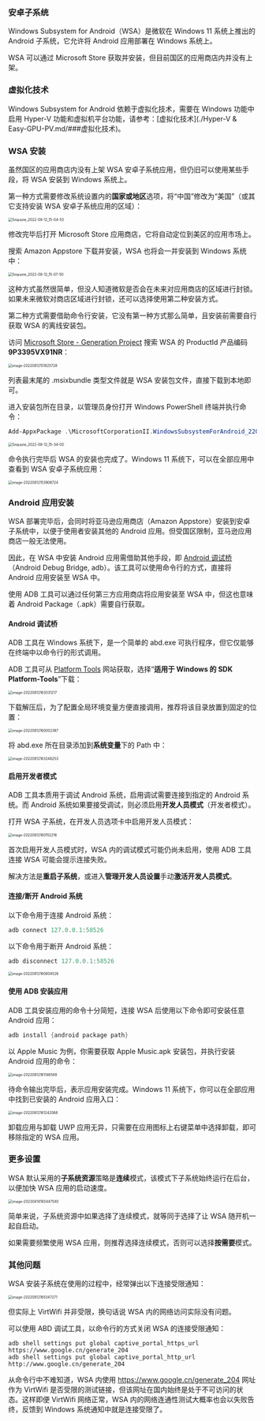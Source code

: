 ### 安卓子系统

Windows Subsystem for Android（WSA）是微软在 Windows 11 系统上推出的 Android 子系统，它允许将 Android 应用部署在 Windows 系统上。

WSA 可以通过 Microsoft Store 获取并安装，但目前国区的应用商店内并没有上架。

### 虚拟化技术

Windows Subsystem for Android 依赖于虚拟化技术，需要在 Windows 功能中启用 Hyper-V 功能和虚拟机平台功能，请参考：[虚拟化技术](./Hyper-V & Easy-GPU-PV.md/###虚拟化技术)。

### WSA 安装

虽然国区的应用商店内没有上架 WSA 安卓子系统应用，但仍旧可以使用某些手段，将 WSA 安装到 Windows 系统上。

第一种方式需要修改系统设置内的**国家或地区**选项，将“中国”修改为“美国”（或其它支持安装 WSA 安卓子系统应用的区域）：

<img src="images/Windows Subsystem.images/Snipaste_2022-08-12_15-04-53.png" alt="Snipaste_2022-08-12_15-04-53" style="zoom: 50%;" />

修改完毕后打开 Microsoft Store 应用商店，它将自动定位到美区的应用市场上。

搜索 Amazon Appstore 下载并安装，WSA 也将会一并安装到 Windows 系统中：

<img src="images/Windows Subsystem.images/Snipaste_2022-08-12_15-07-50.png" alt="Snipaste_2022-08-12_15-07-50" style="zoom: 50%;" />

这种方式虽然很简单，但没人知道微软是否会在未来对应用商店的区域进行封锁。如果未来微软对商店区域进行封锁，还可以选择使用第二种安装方式。

第二种方式需要借助命令行安装，它没有第一种方式那么简单，且安装前需要自行获取 WSA 的离线安装包。

访问 [Microsoft Store - Generation Project](https://store.rg-adguard.net) 搜索 WSA 的 ProductId 产品编码 **9P3395VX91NR**：

<img src="images/Windows Subsystem.images/image-20220812151825728.png" alt="image-20220812151825728" style="zoom: 50%;" />

列表最末尾的 .msixbundle 类型文件就是 WSA 安装包文件，直接下载到本地即可。

进入安装包所在目录，以管理员身份打开 Windows PowerShell 终端并执行命令：

```powershell
Add-AppxPackage .\MicrosoftCorporationII.WindowsSubsystemForAndroid_2206.40000.15.0_neutral___8wekyb3d8bbwe.Msixbundle
```

<img src="images/Windows Subsystem.images/Snipaste_2022-08-12_15-34-00.png" alt="Snipaste_2022-08-12_15-34-00" style="zoom: 50%;" />

命令执行完毕后 WSA 的安装也完成了。Windows 11 系统下，可以在全部应用中查看到 WSA 安卓子系统应用：

<img src="images/Windows Subsystem.images/image-20220812153906724.png" alt="image-20220812153906724" style="zoom:50%;" />

### Android 应用安装

WSA 部署完毕后，会同时将亚马逊应用商店（Amazon Appstore）安装到安卓子系统中，以便于使用者安装其他的 Android 应用。但受国区限制，亚马逊应用商店一般无法使用。

因此，在 WSA 中安装 Android 应用需借助其他手段，即 [Android 调试桥](https://developer.android.com/studio/command-line/adb)（Android Debug Bridge, adb）。该工具可以使用命令行的方式，直接将 Android 应用安装至 WSA 中。

使用 ADB 工具可以通过任何第三方应用商店将应用安装至 WSA 中，但这也意味着 Android Package（.apk）需要自行获取。

#### Android 调试桥

ADB 工具在 Windows 系统下，是一个简单的 abd.exe 可执行程序，但它仅能够在终端中以命令行的形式调用。

ADB 工具可从 [Platform Tools](https://developer.android.com/studio/releases/platform-tools) 网站获取，选择“**适用于 Windows 的 SDK Platform-Tools**”下载：

<img src="images/Windows Subsystem.images/image-20220812163031217.png" alt="image-20220812163031217" style="zoom: 50%;" />

下载解压后，为了配置全局环境变量方便直接调用，推荐将该目录放置到固定的位置：

<img src="images/Windows Subsystem.images/image-20220812160002367.png" alt="image-20220812160002367" style="zoom: 50%;" />

将 abd.exe 所在目录添加到**系统变量**下的 Path 中：

<img src="images/Windows Subsystem.images/image-20220812163246253.png" alt="image-20220812163246253" style="zoom:50%;" />

#### 启用开发者模式

ADB 工具本质用于调试 Android 系统，启用调试需要连接到指定的 Android 系统。而 Android 系统如果要接受调试，则必须启用**开发人员模式**（开发者模式）。

打开 WSA 子系统，在开发人员选项卡中启用开发人员模式：

<img src="images/Windows Subsystem.images/image-20220812160152216.png" alt="image-20220812160152216" style="zoom: 50%;" />

首次启用开发人员模式时，WSA 内的调试模式可能仍尚未启用，使用 ADB 工具连接 WSA 可能会提示连接失败。

解决方法是**重启子系统**，或进入**管理开发人员设置**手动**激活开发人员模式**。

#### 连接/断开 Android 系统

以下命令用于连接 Android 系统：

```powershell
adb connect 127.0.0.1:58526
```

以下命令用于断开 Android 系统：

```powershell
adb disconnect 127.0.0.1:58526
```

<img src="images/Windows Subsystem.images/image-20220812160804526.png" alt="image-20220812160804526" style="zoom: 50%;" />

#### 使用 ADB 安装应用

ADB 工具安装应用的命令十分简短，连接 WSA 后使用以下命令即可安装任意 Android 应用：

```powershell
adb install {android package path}
```

以 Apple Music 为例，你需要获取 Apple Music.apk 安装包，并执行安装 Android 应用的命令：

<img src="images/Windows Subsystem.images/image-20220812161146589.png" alt="image-20220812161146589" style="zoom:50%;" />

待命令输出完毕后，表示应用安装完成。Windows 11 系统下，你可以在全部应用中找到已安装的 Android 应用入口：

<img src="images/Windows Subsystem.images/image-20220812161242068.png" alt="image-20220812161242068" style="zoom:50%;" />

卸载应用与卸载 UWP 应用无异，只需要在应用图标上右键菜单中选择卸载，即可移除指定的 WSA 应用。

### 更多设置

WSA 默认采用的**子系统资源**策略是**连续**模式，该模式下子系统始终运行在后台，以便加快 WSA 应用的启动速度。

<img src="images/Windows Subsystem.images/image-20230414193447540.png" alt="image-20230414193447540" style="zoom: 50%;" />

简单来说，子系统资源中如果选择了连续模式，就等同于选择了让 WSA 随开机一起自启动。

如果需要频繁使用 WSA 应用，则推荐选择连续模式，否则可以选择**按需要**模式。

### 其他问题

WSA 安装子系统在使用的过程中，经常弹出以下连接受限通知：

<img src="images/Windows Subsystem.images/image-20220812165347271.png" alt="image-20220812165347271" style="zoom:50%;" />

但实际上 VirtWifi 并非受限，换句话说 WSA 内的网络访问实际没有问题。

可以使用 ABD 调试工具，以命令行的方式关闭 WSA 的连接受限通知：

```shell
adb shell settings put global captive_portal_https_url https://www.google.cn/generate_204
adb shell settings put global captive_portal_http_url http://www.google.cn/generate_204
```

从命令行中不难知道，WSA 内使用 https://www.google.cn/generate_204 网址作为 VirtWifi 是否受限的测试链接，但该网址在国内始终是处于不可访问的状态。这样即便 VirtWifi 网络正常，WSA 内的网络连通性测试大概率也会以失败告终，反馈到 Windows 系统通知中就是连接受限了。
